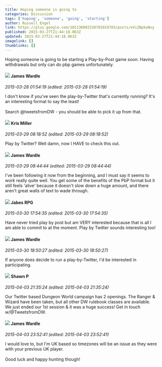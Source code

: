 ```yaml
---
title: Hoping someone is going to
categories: Discussion
tags: ['hoping', 'someone', 'going', 'starting']
author: Russell Engel
link: https://plus.google.com/101136003330765019703/posts/eViZNpkoNvy
published: 2015-03-27T21:44:18.063Z
updated: 2015-03-27T21:44:18.063Z
imagelink: []
thumblinks: []
---
```


Hoping someone is going to be starting a Play-by-Post game soon. Having withdrawals but only can do pbp games unfortunately.
<div id='comment z12rcrgguwrpwp5j004cgdmz0oznjlfa4vk0k'>
  <h4><img src='{{site.baseurl}}//images/avatars/105841702863414075175_photo.jpg'> James Wardle</h4>
      <p><cite>2015-03-28 01:54:19 (edited: 2015-03-28 01:54:19)</cite></p>
        <p>I don&#39;t know if you&#39;ve seen the play-by-Twitter that&#39;s currently running? It&#39;s an interesting format to say the least! <br /><br />Search @tweetsfromDW - you should be able to pick it up from that.</p>
</div>
        

<div id='comment z12rcrgguwrpwp5j004cgdmz0oznjlfa4vk0k'>
  <h4><img src='{{site.baseurl}}//images/avatars/114185930016429813045_photo.jpg'> Kris Miller</h4>
      <p><cite>2015-03-29 08:18:52 (edited: 2015-03-29 08:18:52)</cite></p>
        <p>Play by Twitter? Well damn, now I HAVE to check this out.</p>
</div>
        

<div id='comment z12rcrgguwrpwp5j004cgdmz0oznjlfa4vk0k'>
  <h4><img src='{{site.baseurl}}//images/avatars/105841702863414075175_photo.jpg'> James Wardle</h4>
      <p><cite>2015-03-29 08:44:44 (edited: 2015-03-29 08:44:44)</cite></p>
        <p>I&#39;ve been following it now from the beginning, and I must say it seems to work really quite well. You get some of the benefits of the PbP format but it still feels &#39;alive&#39; because it doesn&#39;t slow down a huge amount, and there aren&#39;t great walls of text to wade through.</p>
</div>
        

<div id='comment z12rcrgguwrpwp5j004cgdmz0oznjlfa4vk0k'>
  <h4><img src='{{site.baseurl}}//images/avatars/100246533656223305572_photo.jpg'> Jabes RPG</h4>
      <p><cite>2015-03-30 17:54:35 (edited: 2015-03-30 17:54:35)</cite></p>
        <p>Have never tried play by post but am VERY interested because that is all I am able to commit to at the moment. Play by Twitter sounds interesting too!</p>
</div>
        

<div id='comment z12rcrgguwrpwp5j004cgdmz0oznjlfa4vk0k'>
  <h4><img src='{{site.baseurl}}//images/avatars/105841702863414075175_photo.jpg'> James Wardle</h4>
      <p><cite>2015-03-30 18:50:27 (edited: 2015-03-30 18:50:27)</cite></p>
        <p>If anyone does decide to run a play-by-Twitter, I&#39;d be interested in participating.</p>
</div>
        

<div id='comment z12rcrgguwrpwp5j004cgdmz0oznjlfa4vk0k'>
  <h4><img src='{{site.baseurl}}//images/avatars/109051494638342702871_photo.jpg'> Shawn P</h4>
      <p><cite>2015-04-03 21:35:24 (edited: 2015-04-03 21:35:24)</cite></p>
        <p>Our Twitter based Dungeon World campaign has 2 openings. The Ranger &amp; Wizard have been taken, but all other DW rulebook classes are available. We just ended our 1st session &amp; it was a huge success! Get in touch w/@TweetsfromDW.</p>
</div>
        

<div id='comment z12rcrgguwrpwp5j004cgdmz0oznjlfa4vk0k'>
  <h4><img src='{{site.baseurl}}//images/avatars/105841702863414075175_photo.jpg'> James Wardle</h4>
      <p><cite>2015-04-03 23:52:41 (edited: 2015-04-03 23:52:41)</cite></p>
        <p>I would love to, but I&#39;m UK based so timezones will be an issue as they were with your previous UK player. <br /><br />Good luck and happy hunting though!</p>
</div>
        